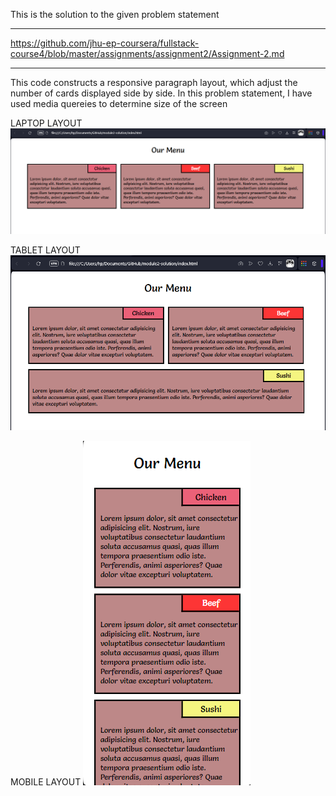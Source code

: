 This is the solution to the given problem statement

***
https://github.com/jhu-ep-coursera/fullstack-course4/blob/master/assignments/assignment2/Assignment-2.md
***

This code constructs a responsive paragraph layout, which adjust the number of cards displayed side by side.
In this problem statement, I have used media quereies to determine size of the screen


LAPTOP LAYOUT
![](image.png)

TABLET LAYOUT
![](image-1.png)

MOBILE LAYOUT
![](image-2.png)

